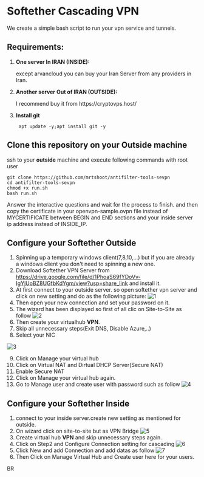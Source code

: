 # Softether Cascading VPN
We create a simple bash script to run your vpn service and tunnels.
## Requirements:
1. **One server In IRAN (INSIDE):** 
    <p>except arvancloud you can buy your Iran Server from any providers in Iran.</p>

2. **Another server Out of IRAN (OUTSIDE):**
   <p>I recommend buy it from https://cryptovps.host/</p>
   
3. **Install git**

   ``` apt update -y;apt install git -y```
   
## Clone this repository on your **Outside** machine
ssh to your **outside** machine and execute following commands with root user

```
git clone https://github.com/mrtshoot/antifilter-tools-sevpn
cd antifilter-tools-sevpn
chmod +x run.sh
bash run.sh
```
Answer the interactive questions and wait for the process to finish.
and then copy the certificate in your openvpn-sample.ovpn file instead of MYCERTIFICATE between BEGIN and END sections and your inside server ip address instead of INSIDE_IP.

## Configure your Softether Outside
1. Spinning up a temporary windows client(7,8,10,...) but if you are already a windows client you don't need to spinning a new one.
2. Download Softether VPN Server from https://drive.google.com/file/d/1PhoaS69fYDoVv-IgYjUoBZ8UGfbKdYgm/view?usp=share_link and install it.
3. At first connect to your outside server. so open softether vpn server and click on new setting and do as the following picture:
![1](https://user-images.githubusercontent.com/56720170/226371171-0408a7e4-e146-413f-9040-6d0d950ff99f.png)
4. Then open your new connection and set your password on it.
5. The wizard has been displayed so first of all clic on Site-to-Site as follow
![2](https://user-images.githubusercontent.com/56720170/226372483-f8f616a0-1e74-4f66-a7c6-9d9c021353fa.png)
6. Then create your virtualhub **VPN**.
7. Skip all unnecessary steps(Exit DNS, Disable Azure,..)
8. Select your NIC

![3](https://user-images.githubusercontent.com/56720170/226373404-2c17535e-3125-4f55-92de-1214d00df8d3.png)

9. Click on Manage your virtual hub
10. Click on Virtual NAT and Dirtual DHCP Server(Secure NAT)
11. Enable Secure NAT
12. Click on Manage your virtual hub again.
13. Go to Manage user and create user with password such as follow
![4](https://user-images.githubusercontent.com/56720170/226374988-8769165e-c18a-484c-8442-60b2cd26d62e.png)

## Configure your Softether Inside
1. connect to your inside server.create new setting as mentioned for outside.
2. On wizard click on site-to-site but as VPN Bridge
![5](https://user-images.githubusercontent.com/56720170/226376131-194bf703-5164-48f7-a0bb-cb09824fe36c.png)
3. Create virtual hub **VPN** and skip unnecessary steps again.
4. Click on Step2 and Configure Connection setting for cascading
![6](https://user-images.githubusercontent.com/56720170/226376894-678cc381-6de3-4c59-8e15-3d9a9416ed9c.png)
5. Click New and add Connection and add datas as follow
![7](https://user-images.githubusercontent.com/56720170/226377650-450c1138-a023-4cbf-bd24-d1624a255ddc.png)
6. Then Click on Manage Virtual Hub and Create user here for your users.

BR
